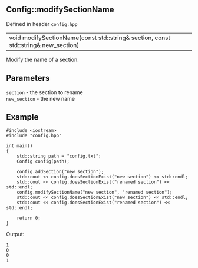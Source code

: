 ## Config::modifySectionName
Defined in header `config.hpp`

| |
| --- |
| void modifySectionName(const std::string& section, const std::string& new_section) |

Modify the name of a section.

## Parameters
`section` - the section to rename \
`new_section` - the new name

## Example
```
#include <iostream>
#include "config.hpp"

int main()
{
    std::string path = "config.txt";
    Config config(path);
    
    config.addSection("new section");
    std::cout << config.doesSectionExist("new section") << std::endl;
    std::cout << config.doesSectionExist("renamed section") << std::endl;
    config.modifySectionName("new section", "renamed section");
    std::cout << config.doesSectionExist("new section") << std::endl;
    std::cout << config.doesSectionExist("renamed section") << std::endl;

    return 0;
}
```

Output:
```
1
0
0
1
```